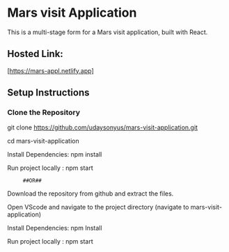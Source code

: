 # Mars visit Application

This is a multi-stage form for a Mars visit application, built with React.

## Hosted Link:
[https://mars-appl.netlify.app]

## Setup Instructions

### Clone the Repository
git clone https://github.com/udaysonyus/mars-visit-application.git

cd mars-visit-application

Install Dependencies: npm install

Run project locally : npm start

         ##OR##
Download the repository from github and extract the files.

Open VScode and navigate to the project directory (navigate to mars-visit-application)

Install Dependencies: npm Install

Run project locally : npm start
